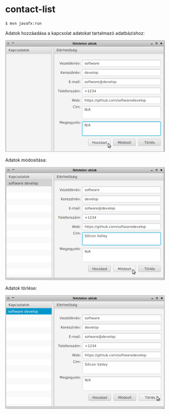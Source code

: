 # contact-list

```sh
$ mvn javafx:run
```
Adatok hozzáadása a kapcsolat adatokat tartalmazó adatbázishoz:

![add](./pics/01.png?raw=true)

Adatok módosítása:

![update](./pics/02.png?raw=true)

Adatok törlése:

![remove](./pics/03.png?raw=true)
